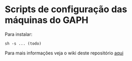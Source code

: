 
# Scripts de configuração das máquinas do GAPH

Para instalar:

```
sh -s ... (todo)
```

Para mais informações veja o wiki deste repositório [aqui](https://github.com/leoheck/gaph-host-config/wiki)

